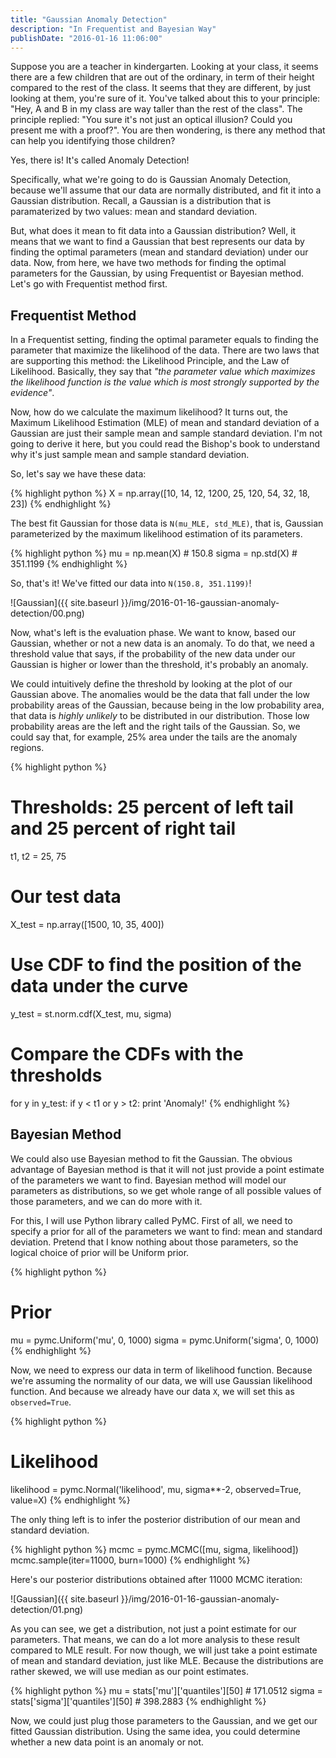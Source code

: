 ```yaml
---
title: "Gaussian Anomaly Detection"
description: "In Frequentist and Bayesian Way"
publishDate: "2016-01-16 11:06:00"
---
```


Suppose you are a teacher in kindergarten. Looking at your class, it seems there are a few children that are out of the ordinary, in term of their height compared to the rest of the class. It seems that they are different, by just looking at them, you're sure of it. You've talked about this to your principle: "Hey, A and B in my class are way taller than the rest of the class". The principle replied: "You sure it's not just an optical illusion? Could you present me with a proof?". You are then wondering, is there any method that can help you identifying those children?

Yes, there is! It's called Anomaly Detection!

Specifically, what we're going to do is Gaussian Anomaly Detection, because we'll assume that our data are normally distributed, and fit it into a Gaussian distribution. Recall, a Gaussian is a distribution that is paramaterized by two values: mean and standard deviation.

But, what does it mean to fit data into a Gaussian distribution? Well, it means that we want to find a Gaussian that best represents our data by finding the optimal parameters (mean and standard deviation) under our data. Now, from here, we have two methods for finding the optimal parameters for the Gaussian, by using Frequentist or Bayesian method. Let's go with Frequentist method first.

<h2 class="section-heading">Frequentist Method</h2>

In a Frequentist setting, finding the optimal parameter equals to finding the parameter that maximize the likelihood of the data. There are two laws that are supporting this method: the Likelihood Principle, and the Law of Likelihood. Basically, they say that _"the parameter value which maximizes the likelihood function is the value which is most strongly supported by the evidence"_.

Now, how do we calculate the maximum likelihood? It turns out, the Maximum Likelihood Estimation (MLE) of mean and standard deviation of a Gaussian are just their sample mean and sample standard deviation. I'm not going to derive it here, but you could read the Bishop's book to understand why it's just sample mean and sample standard deviation.

So, let's say we have these data:

{% highlight python %}
X = np.array([10, 14, 12, 1200, 25, 120, 54, 32, 18, 23])
{% endhighlight %}

The best fit Gaussian for those data is `N(mu_MLE, std_MLE)`, that is, Gaussian parameterized by the maximum likelihood estimation of its parameters.

{% highlight python %}
mu = np.mean(X) # 150.8
sigma = np.std(X) # 351.1199
{% endhighlight %}

So, that's it! We've fitted our data into `N(150.8, 351.1199)`!

![Gaussian]({{ site.baseurl }}/img/2016-01-16-gaussian-anomaly-detection/00.png)

Now, what's left is the evaluation phase. We want to know, based our Gaussian, whether or not a new data is an anomaly. To do that, we need a threshold value that says, if the probability of the new data under our Gaussian is higher or lower than the threshold, it's probably an anomaly.

We could intuitively define the threshold by looking at the plot of our Gaussian above. The anomalies would be the data that fall under the low probability areas of the Gaussian, because being in the low probability area, that data is _highly unlikely_ to be distributed in our distribution. Those low probability areas are the left and the right tails of the Gaussian. So, we could say that, for example, 25% area under the tails are the anomaly regions.

{% highlight python %}

# Thresholds: 25 percent of left tail and 25 percent of right tail

t1, t2 = 25, 75

# Our test data

X_test = np.array([1500, 10, 35, 400])

# Use CDF to find the position of the data under the curve

y_test = st.norm.cdf(X_test, mu, sigma)

# Compare the CDFs with the thresholds

for y in y_test:
if y < t1 or y > t2:
print 'Anomaly!'
{% endhighlight %}

<p></p>

<h2 class="section-heading">Bayesian Method</h2>

We could also use Bayesian method to fit the Gaussian. The obvious advantage of Bayesian method is that it will not just provide a point estimate of the parameters we want to find. Bayesian method will model our parameters as distributions, so we get whole range of all possible values of those parameters, and we can do more with it.

For this, I will use Python library called PyMC. First of all, we need to specify a prior for all of the parameters we want to find: mean and standard deviation. Pretend that I know nothing about those parameters, so the logical choice of prior will be Uniform prior.

{% highlight python %}

# Prior

mu = pymc.Uniform('mu', 0, 1000)
sigma = pymc.Uniform('sigma', 0, 1000)
{% endhighlight %}

Now, we need to express our data in term of likelihood function. Because we're assuming the normality of our data, we will use Gaussian likelihood function. And because we already have our data `X`, we will set this as `observed=True`.

{% highlight python %}

# Likelihood

likelihood = pymc.Normal('likelihood', mu, sigma\*\*-2, observed=True, value=X)
{% endhighlight %}

The only thing left is to infer the posterior distribution of our mean and standard deviation.

{% highlight python %}
mcmc = pymc.MCMC([mu, sigma, likelihood])
mcmc.sample(iter=11000, burn=1000)
{% endhighlight %}

Here's our posterior distributions obtained after 11000 MCMC iteration:

![Gaussian]({{ site.baseurl }}/img/2016-01-16-gaussian-anomaly-detection/01.png)

As you can see, we get a distribution, not just a point estimate for our parameters. That means, we can do a lot more analysis to these result compared to MLE result. For now though, we will just take a point estimate of mean and standard deviation, just like MLE. Because the distributions are rather skewed, we will use median as our point estimates.

{% highlight python %}
mu = stats['mu']['quantiles'][50] # 171.0512
sigma = stats['sigma']['quantiles'][50] # 398.2883
{% endhighlight %}

Now, we could just plug those parameters to the Gaussian, and we get our fitted Gaussian distribution. Using the same idea, you could determine whether a new data point is an anomaly or not.
